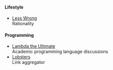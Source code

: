 #### Lifestyle
* [Less Wrong](http://lesswrong.com/)  
  Rationality

#### Programming
* [Lambda the Ultimate](http://lambda-the-ultimate.org/)  
  Academic programming language discussions
* [Lobsters](http://lobste.rs/)  
  Link aggregator